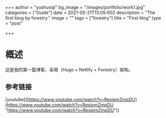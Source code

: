 +++
author = "yushuoqi"
bg_image = "/images/portfolio/work1.jpg"
categories = ["Guide"]
date = 2021-05-21T13:05:00Z
description = "The first blog by forestry."
image = ""
tags = ["forestry"]
title = "First blog"
type = "post"

+++
# 概述

这是我的第一篇博客，采用（Hugo + Netlify + Forestry）架构。

## 参考链接

\[youtube\]([https://www.youtube.com/watch?v=ResipmZmpDU](https://www.youtube.com/watch?v=ResipmZmpDU "https://www.youtube.com/watch?v=ResipmZmpDU"))